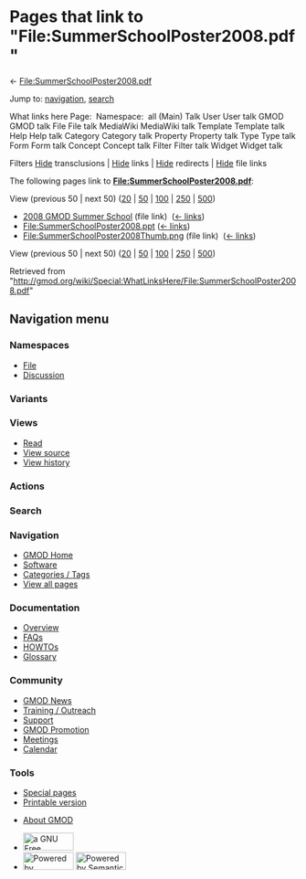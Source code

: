 <div id="mw-page-base" class="noprint">

</div>

<div id="mw-head-base" class="noprint">

</div>

<div id="content" class="mw-body" role="main">

<span id="top"></span>

<div id="mw-js-message" style="display:none;">

</div>



# <span dir="auto">Pages that link to "File:SummerSchoolPoster2008.pdf"</span>

<div id="bodyContent">

<div id="contentSub">

←
[File:SummerSchoolPoster2008.pdf](/wiki/File:SummerSchoolPoster2008.pdf "File:SummerSchoolPoster2008.pdf")

</div>

<div id="jump-to-nav" class="mw-jump">

Jump to: [navigation](#mw-navigation), [search](#p-search)

</div>

<div id="mw-content-text">

What links here Page:  Namespace:  all (Main) Talk User User talk GMOD
GMOD talk File File talk MediaWiki MediaWiki talk Template Template talk
Help Help talk Category Category talk Property Property talk Type Type
talk Form Form talk Concept Concept talk Filter Filter talk Widget
Widget talk

Filters
[Hide](/mediawiki/index.php?title=Special:WhatLinksHere/File:SummerSchoolPoster2008.pdf&hidetrans=1 "Special:WhatLinksHere/File:SummerSchoolPoster2008.pdf")
transclusions \|
[Hide](/mediawiki/index.php?title=Special:WhatLinksHere/File:SummerSchoolPoster2008.pdf&hidelinks=1 "Special:WhatLinksHere/File:SummerSchoolPoster2008.pdf")
links \|
[Hide](/mediawiki/index.php?title=Special:WhatLinksHere/File:SummerSchoolPoster2008.pdf&hideredirs=1 "Special:WhatLinksHere/File:SummerSchoolPoster2008.pdf")
redirects \|
[Hide](/mediawiki/index.php?title=Special:WhatLinksHere/File:SummerSchoolPoster2008.pdf&hideimages=1 "Special:WhatLinksHere/File:SummerSchoolPoster2008.pdf")
file links

The following pages link to
**[File:SummerSchoolPoster2008.pdf](/wiki/File:SummerSchoolPoster2008.pdf "File:SummerSchoolPoster2008.pdf")**:

View (previous 50 \| next 50)
([20](/mediawiki/index.php?title=Special:WhatLinksHere/File:SummerSchoolPoster2008.pdf&limit=20 "Special:WhatLinksHere/File:SummerSchoolPoster2008.pdf")
\|
[50](/mediawiki/index.php?title=Special:WhatLinksHere/File:SummerSchoolPoster2008.pdf&limit=50 "Special:WhatLinksHere/File:SummerSchoolPoster2008.pdf")
\|
[100](/mediawiki/index.php?title=Special:WhatLinksHere/File:SummerSchoolPoster2008.pdf&limit=100 "Special:WhatLinksHere/File:SummerSchoolPoster2008.pdf")
\|
[250](/mediawiki/index.php?title=Special:WhatLinksHere/File:SummerSchoolPoster2008.pdf&limit=250 "Special:WhatLinksHere/File:SummerSchoolPoster2008.pdf")
\|
[500](/mediawiki/index.php?title=Special:WhatLinksHere/File:SummerSchoolPoster2008.pdf&limit=500 "Special:WhatLinksHere/File:SummerSchoolPoster2008.pdf"))

- [2008 GMOD Summer
  School](/wiki/2008_GMOD_Summer_School "2008 GMOD Summer School") (file
  link) ‎ <span class="mw-whatlinkshere-tools">([←
  links](/mediawiki/index.php?title=Special:WhatLinksHere&target=2008+GMOD+Summer+School "Special:WhatLinksHere"))</span>
- [File:SummerSchoolPoster2008.ppt](/wiki/File:SummerSchoolPoster2008.ppt "File:SummerSchoolPoster2008.ppt")
  ‎ <span class="mw-whatlinkshere-tools">([←
  links](/mediawiki/index.php?title=Special:WhatLinksHere&target=File%3ASummerSchoolPoster2008.ppt "Special:WhatLinksHere"))</span>
- [File:SummerSchoolPoster2008Thumb.png](/wiki/File:SummerSchoolPoster2008Thumb.png "File:SummerSchoolPoster2008Thumb.png")
  (file link) ‎ <span class="mw-whatlinkshere-tools">([←
  links](/mediawiki/index.php?title=Special:WhatLinksHere&target=File%3ASummerSchoolPoster2008Thumb.png "Special:WhatLinksHere"))</span>

View (previous 50 \| next 50)
([20](/mediawiki/index.php?title=Special:WhatLinksHere/File:SummerSchoolPoster2008.pdf&limit=20 "Special:WhatLinksHere/File:SummerSchoolPoster2008.pdf")
\|
[50](/mediawiki/index.php?title=Special:WhatLinksHere/File:SummerSchoolPoster2008.pdf&limit=50 "Special:WhatLinksHere/File:SummerSchoolPoster2008.pdf")
\|
[100](/mediawiki/index.php?title=Special:WhatLinksHere/File:SummerSchoolPoster2008.pdf&limit=100 "Special:WhatLinksHere/File:SummerSchoolPoster2008.pdf")
\|
[250](/mediawiki/index.php?title=Special:WhatLinksHere/File:SummerSchoolPoster2008.pdf&limit=250 "Special:WhatLinksHere/File:SummerSchoolPoster2008.pdf")
\|
[500](/mediawiki/index.php?title=Special:WhatLinksHere/File:SummerSchoolPoster2008.pdf&limit=500 "Special:WhatLinksHere/File:SummerSchoolPoster2008.pdf"))

</div>

<div class="printfooter">

Retrieved from
"<http://gmod.org/wiki/Special:WhatLinksHere/File:SummerSchoolPoster2008.pdf>"

</div>

<div id="catlinks" class="catlinks catlinks-allhidden">

</div>

<div class="visualClear">

</div>

</div>

</div>

<div id="mw-navigation">

## Navigation menu

<div id="mw-head">



<div id="left-navigation">

<div id="p-namespaces" class="vectorTabs" role="navigation"
aria-labelledby="p-namespaces-label">

### Namespaces

- <span id="ca-nstab-image"><a href="/wiki/File:SummerSchoolPoster2008.pdf" accesskey="c"
  title="View the file page [c]">File</a></span>
- <span id="ca-talk"><a
  href="/mediawiki/index.php?title=File_talk:SummerSchoolPoster2008.pdf&amp;action=edit&amp;redlink=1"
  accesskey="t"
  title="Discussion about the content page [t]">Discussion</a></span>

</div>

<div id="p-variants" class="vectorMenu emptyPortlet" role="navigation"
aria-labelledby="p-variants-label">

### 

### Variants[](#)

<div class="menu">

</div>

</div>

</div>

<div id="right-navigation">

<div id="p-views" class="vectorTabs" role="navigation"
aria-labelledby="p-views-label">

### Views

- <span id="ca-view">[Read](/wiki/File:SummerSchoolPoster2008.pdf)</span>
- <span id="ca-viewsource"><a
  href="/mediawiki/index.php?title=File:SummerSchoolPoster2008.pdf&amp;action=edit"
  accesskey="e" title="This page is protected.
  You can view its source [e]">View source</a></span>
- <span id="ca-history"><a
  href="/mediawiki/index.php?title=File:SummerSchoolPoster2008.pdf&amp;action=history"
  accesskey="h" title="Past revisions of this page [h]">View history</a></span>

</div>

<div id="p-cactions" class="vectorMenu emptyPortlet" role="navigation"
aria-labelledby="p-cactions-label">

### Actions[](#)

<div class="menu">

</div>

</div>

<div id="p-search" role="search">

### Search

<div id="simpleSearch">

</div>

</div>

</div>

</div>

<div id="mw-panel">

<div id="p-logo" role="banner">

<a href="/wiki/Main_Page"
style="background-image: url(http://gmod.org/images/GMOD-cogs.png);"
title="Visit the main page"></a>

</div>

<div id="p-Navigation" class="portal" role="navigation"
aria-labelledby="p-Navigation-label">

### Navigation

<div class="body">

- <span id="n-GMOD-Home">[GMOD Home](/wiki/Main_Page)</span>
- <span id="n-Software">[Software](/wiki/GMOD_Components)</span>
- <span id="n-Categories-.2F-Tags">[Categories /
  Tags](/wiki/Categories)</span>
- <span id="n-View-all-pages">[View all
  pages](/wiki/Special:AllPages)</span>

</div>

</div>

<div id="p-Documentation" class="portal" role="navigation"
aria-labelledby="p-Documentation-label">

### Documentation

<div class="body">

- <span id="n-Overview">[Overview](/wiki/Overview)</span>
- <span id="n-FAQs">[FAQs](/wiki/Category:FAQ)</span>
- <span id="n-HOWTOs">[HOWTOs](/wiki/Category:HOWTO)</span>
- <span id="n-Glossary">[Glossary](/wiki/Glossary)</span>

</div>

</div>

<div id="p-Community" class="portal" role="navigation"
aria-labelledby="p-Community-label">

### Community

<div class="body">

- <span id="n-GMOD-News">[GMOD News](/wiki/GMOD_News)</span>
- <span id="n-Training-.2F-Outreach">[Training /
  Outreach](/wiki/Training_and_Outreach)</span>
- <span id="n-Support">[Support](/wiki/Support)</span>
- <span id="n-GMOD-Promotion">[GMOD
  Promotion](/wiki/GMOD_Promotion)</span>
- <span id="n-Meetings">[Meetings](/wiki/Meetings)</span>
- <span id="n-Calendar">[Calendar](/wiki/Calendar)</span>

</div>

</div>

<div id="p-tb" class="portal" role="navigation"
aria-labelledby="p-tb-label">

### Tools

<div class="body">

- <span id="t-specialpages"><a href="/wiki/Special:SpecialPages" accesskey="q"
  title="A list of all special pages [q]">Special pages</a></span>
- <span id="t-print"><a
  href="/mediawiki/index.php?title=Special:WhatLinksHere/File:SummerSchoolPoster2008.pdf&amp;printable=yes"
  rel="alternate" accesskey="p"
  title="Printable version of this page [p]">Printable version</a></span>

</div>

</div>

</div>

</div>

<div id="footer" role="contentinfo">

- <span id="footer-places-about">[About
  GMOD](/wiki/GMOD:About "GMOD:About")</span>

<!-- -->

- <span id="footer-copyrightico">[<img src="http://www.gnu.org/graphics/gfdl-logo-small.png" width="88"
  height="31" alt="a GNU Free Documentation License" />](http://www.gnu.org/licenses/fdl-1.3.html)</span>
- <span id="footer-poweredbyico">[<img src="/mediawiki/skins/common/images/poweredby_mediawiki_88x31.png"
  width="88" height="31" alt="Powered by MediaWiki" />](//www.mediawiki.org/)
  [<img
  src="/mediawiki/extensions/SemanticMediaWiki/includes/../resources/images/smw_button.png"
  width="88" height="31" alt="Powered by Semantic MediaWiki" />](https://www.semantic-mediawiki.org/wiki/Semantic_MediaWiki)</span>

<div style="clear:both">

</div>

</div>
